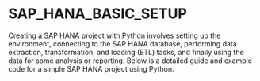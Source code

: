 # SAP_HANA_BASIC_SETUP
Creating a SAP HANA project with Python involves setting up the environment, connecting to the SAP HANA database, performing data extraction, transformation, and loading (ETL) tasks, and finally using the data for some analysis or reporting. Below is a detailed guide and example code for a simple SAP HANA project using Python. 
